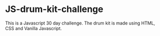 # JS-drum-kit-challenge
This is a Javascript 30 day challenge. 
The drum kit is made using HTML, CSS and Vanilla Javascript.
